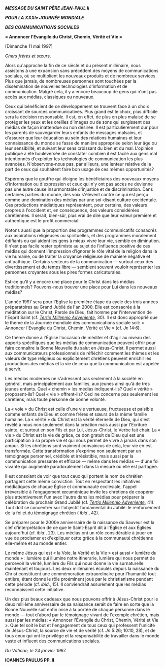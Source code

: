 ***MESSAGE DU SAINT PÈRE JEAN-PAUL II***

***POUR LA XXXIe JOURNÉE MONDIALE***

***DES COMMUNICATIONS SOCIALES***

**« Annoncer l'Evangile du Christ, Chemin, Vérité et Vie »**

\[Dimanche 11 mai 1997\]

*Chers frères et sœurs,*

Alors qu'approche la fin de ce siècle et du présent millénaire, nous assistons à une expansion sans précédent des moyens de communications sociales, où se multiplient les nouveaux produits et de nombreux services. Plus que jamais, de nombreuses personnes sont touchées par la dissémination de nouvelles technologies d'information et de communication. Malgré cela, il y a encore beaucoup de gens qui n'ont pas accès aux médias, classiques ou nouveaux.

Ceux qui bénéficient de ce développement se trouvent face à un choix croissant de sources communicatives. Plus grand est le choix, plus difficile sera la décision responsable. Il est, en effet, de plus en plus malaisé de se protéger les yeux et les oreilles d'images ou de sons qui surgissent des médias de façon inattendue ou non désirée. Il est particulièrement dur pour les parents de sauvegarder leurs enfants de messages malsains, et d'assurer que leur éducation au sein des relations humaines et leur connaissance du monde se fasse de manière appropriée selon leur âge ou leur sensibilité, et suivant leur sens croissant du bien et du mal. L'opinion publique a été bouleversée de constater combien il est facile aux gens mal intentionnés d'exploiter les technologies de communication les plus avancées. N'observons-nous pas, par ailleurs, une lenteur relative de la part de ceux qui souhaitent faire bon usage de ces mêmes opportunités?

Espérons que le gouffre qui éloigne les bénéficiaires des nouveaux moyens d'information ou d'expression et ceux qui n'y ont pas accès ne devienne pas une autre cause insurmontable d'injustice et de discrimination. Dans certaines parties du monde, des voix s'élèvent contre ce qui est perçu comme une domination des médias par une soi-disant culture occidentale. Ces productions médiatiques représentent, pour certains, des valeurs propres à l'occident et, en conséquence, des valeurs considérées chrétiennes. Il serait, bien-sûr, plus vrai de dire que leur valeur première et authentique est le profit commercial.

Notons aussi que la proportion des programmes communicatifs consacrés aux aspirations religieuses ou spirituelles, et des programmes moralement édifiants ou qui aident les gens à mieux vivre leur vie, semble en diminution. Il n'est pas facile rester optimiste au sujet de l'influence positive de ces médias qui donnent l'impression d'ignorer le rôle vital de la religion dans la vie humaine, ou de traiter la croyance religieuse de manière négative et antipathique. Certains secteurs de la communication — surtout ceux des divertissement et du temps libre — semblent souvent vouloir représenter les personnes croyantes sous les pires formes caricaturales.

Est-ce qu'il y a encore une place pour le Christ dans les médias traditionnels? Pouvons-nous trouver une place pour Lui dans les nouveaux médias?

L'année 1997 sera pour l'Eglise la première étape du cycle des trois années préparatoires au Grand Jubilé de l'an 2000. Elle est consacrée à la méditation sur le Christ, Parole de Dieu, fait homme par l'intervention de l'Esprit Saint (cf. *[Tertio Millennio Adveniente](/content/john-paul-ii/fr/apost_letters/documents/hf_jp-ii_apl_10111994_tertio-millennio-adveniente.html)*, 30). Il est donc approprié que le thème de la Journée mondiale des communications sociale soit: « Annoncer l'Evangile du Christ, Chemin, Vérité et Vie » (cf. *Jn* 14:6).

Ce thème donne à l'Église l'occasion de méditer et d'agir au niveau des apports spécifiques que les médias de communication peuvent offrir pour faire connaître la Bonne Nouvelle du salut en Jésus-Christ. Il permet aussi aux communicateurs professionnels de réfléchir comment les thèmes et les valeurs de type religieux ou explicitement chrétiens peuvent enrichir les productions des médias et la vie de ceux que la communication est appelée à servir.

Les médias modernes ne s'adressent pas seulement à la société en général, mais principalement aux familles, aux jeunes ainsi qu'à de très jeunes enfants. Quel « chemin » les médias indiquent-ils? Quel « vérité » proposent-ils? Quel « vie » offrent-ils? Ceci ne concerne pas seulement les chrétiens, mais toute personne de bonne volonté.

La « voie » du Christ est celle d'une vie vertueuse, fructueuse et paisible comme enfants de Dieu et comme frères et sœurs de la même famille humaine. La « vérité » du Christ est la vérité éternelle de Dieu, qui s'est révélé à nous non seulement dans la création mais aussi par l'Ecriture sainte, et surtout en son Fils et par Lui, Jésus-Christ, le Verbe fait chair. La « vie » du Christ est la vie de grâce, ce don gratuit de Dieu qui est une participation à sa propre vie et qui nous permet de vivre à jamais dans son amour. Si les chrétiens sont vraiment convaincus de cela, leur vie en est transformée. Cette transformation s'exprime non seulement par un témoignage personnel, crédible et irrésistible, mais aussi par la communication pressante et efficace — même dans les médias — d'une foi vivante qui augmente paradoxalement dans la mesure où elle est partagée.

Il est consolant de voir que tout ceux qui portent le nom de chrétien partagent cette même conviction. Tout en respectant les initiatives médiatiques de chaque Église et communauté ecclésiale, l'appel irréversible à l'engagement œcuménique invite les chrétiens de coopérer plus attentivement l'un avec l'autre dans les médias pour préparer la célébration du prochain Grand Jubilé (cf. *[Tertio Millennio Adveniente](/content/john-paul-ii/fr/apost_letters/documents/hf_jp-ii_apl_10111994_tertio-millennio-adveniente.html)*, 41). Tout doit se concentrer sur l'objectif fondamental du Jubilé: le renforcement de la foi et du témoignage chrétien ( *ibid*., 42).

Se préparer pour le 2000e anniversaire de la naissance du Sauveur est la clef d'interprétation de ce que le Saint-Esprit dit à l'Église et aux Églises aujourd'hui (cf. *ibid*., 23). Les médias ont un rôle considérable à jouer en vue de proclamer et d'expliquer cette grâce à la communauté chrétienne elle-même et au monde entier.

Le même Jésus qui est « la Voie, la Vérité et la Vie » est aussi « lumière du monde » : lumière qui illumine notre itinerarie, lumière qui nous permet de percevoir la vérité, lumière du Fils qui nous donne la vie surnaturelle maintenant et toujours. Les deux millénaires écoulés depuis la naissance du Christ constituent une commémoration extraordinaire pour l'humanité tout entière, étant donné le rôle proéminent joué par le christianisme pendant cette période (cf. *ibid*., 15). Il conviendrait assurément que les médias reconnaissent cette initiative.

Un des plus beaux cadeaux que nous pouvons offrir à Jésus-Christ pour le deux millième anniversaire de sa naissance serait de faire en sorte que la Bonne Nouvelle soit enfin mise à la portée de chaque personne dans le monde — tout d'abord par le témoignage vivant de l'exemple chrétien, mais aussi par les médias: « Annoncer l'Evangile du Christ, Chemin, Vérité et Vie ». Que tel soit le but et l'engagement de tous ceux qui professent l'unicité de Jésus-Christ, la source de vie et de vérité (cf. *Jn* 5:26; 10:10, 28), et de tous ceux qui ont le privilège et la responsabilité de travailler dans le monde vaste et influent des communications sociales.

*Du Vatican, le 24 janvier 1997.*

**IOANNES PAULUS PP. II**